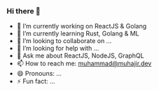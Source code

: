 ### Hi there 👋

- 🔭 I’m currently working on ReactJS & Golang
- 🌱 I’m currently learning Rust, Golang & ML
- 👯 I’m looking to collaborate on ...
- 🤔 I’m looking for help with ...
- 💬 Ask me about ReactJS, NodeJS, GraphQL
- 📫 How to reach me: muhammad@muhajir.dev
- 😄 Pronouns: ...
- ⚡ Fun fact: ...

